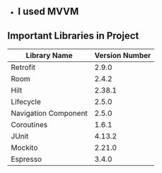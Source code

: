 - ## I used MVVM

## Important Libraries in Project

|Library Name    |Version Number            |
|----------------|--------------------------|
|Retrofit |2.9.0 |
|Room		 |2.4.2                     |
|Hilt          |2.38.1                   	|
|Lifecycle       |2.5.0	  					|
|Navigation	Component		 |2.5.0 					|
|Coroutines		 |1.6.1					|
|JUnit		 	 |4.13.2                      |
|Mockito         |2.21.0                 |
|Espresso		 |3.4.0						|
